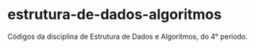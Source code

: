 # estrutura-de-dados-algoritmos
Códigos da disciplina de Estrutura de Dados e Algoritmos, do 4° periodo.
